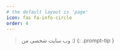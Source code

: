 ```yaml
---
# the default layout is 'page'
icon: fas fa-info-circle
order: 4
---
```


> وب سایت شخصی من :)
{: .prompt-tip }

